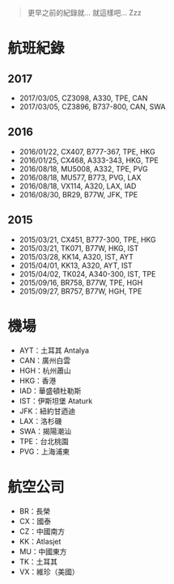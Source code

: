> 更早之前的紀錄就... 就這樣吧... Zzz


航班紀錄
========

2017
----

* 2017/03/05, CZ3098, A330, TPE, CAN
* 2017/03/05, CZ3896, B737-800, CAN, SWA


2016
----

* 2016/01/22, CX407, B777-367, TPE, HKG
* 2016/01/25, CX468, A333-343, HKG, TPE
* 2016/08/18, MU5008, A332, TPE, PVG
* 2016/08/18, MU577, B773, PVG, LAX
* 2016/08/18, VX114, A320, LAX, IAD
* 2016/08/30, BR29, B77W, JFK, TPE


2015
----

* 2015/03/21, CX451, B777-300, TPE, HKG
* 2015/03/21, TK071, B77W, HKG, IST
* 2015/03/28, KK14, A320, IST, AYT
* 2015/04/01, KK13, A320, AYT, IST
* 2015/04/02, TK024, A340-300, IST, TPE
* 2015/09/16, BR758, B77W, TPE, HGH
* 2015/09/27, BR757, B77W, HGH, TPE


機場
====

* AYT：土耳其 Antalya
* CAN：廣州白雲
* HGH：杭州蕭山
* HKG：香港
* IAD：華盛頓杜勒斯
* IST：伊斯坦堡 Ataturk
* JFK：紐約甘迺迪
* LAX：洛杉磯
* SWA：揭陽潮汕
* TPE：台北桃園
* PVG：上海浦東


航空公司
========

* BR：長榮
* CX：國泰
* CZ：中國南方
* KK：Atlasjet
* MU：中國東方
* TK：土耳其
* VX：維珍（美國）
